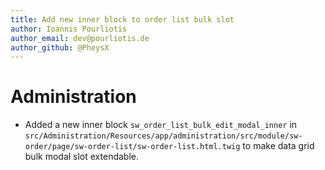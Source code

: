 ```yaml
---
title: Add new inner block to order list bulk slot
author: Ioannis Pourliotis
author_email: dev@pourliotis.de 
author_github: @PheysX
---
```

# Administration
* Added a new inner block `sw_order_list_bulk_edit_modal_inner` in `src/Administration/Resources/app/administration/src/module/sw-order/page/sw-order-list/sw-order-list.html.twig` to make data grid bulk modal slot extendable.
